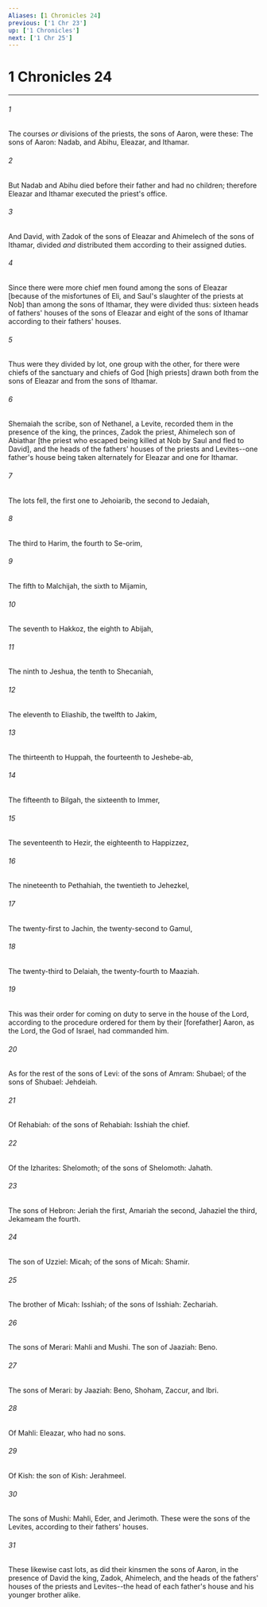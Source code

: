 ```yaml
---
Aliases: [1 Chronicles 24]
previous: ['1 Chr 23']
up: ['1 Chronicles']
next: ['1 Chr 25']
---
```

# 1 Chronicles 24

***














###### 1 






The courses _or_ divisions of the priests, the sons of Aaron, were these: The sons of Aaron: Nadab, and Abihu, Eleazar, and Ithamar. 













###### 2 






But Nadab and Abihu died before their father and had no children; therefore Eleazar and Ithamar executed the priest's office. 













###### 3 






And David, with Zadok of the sons of Eleazar and Ahimelech of the sons of Ithamar, divided _and_ distributed them according to their assigned duties. 













###### 4 






Since there were more chief men found among the sons of Eleazar [because of the misfortunes of Eli, and Saul's slaughter of the priests at Nob] than among the sons of Ithamar, they were divided thus: sixteen heads of fathers' houses of the sons of Eleazar and eight of the sons of Ithamar according to their fathers' houses. 













###### 5 






Thus were they divided by lot, one group with the other, for there were chiefs of the sanctuary and chiefs of God [high priests] drawn both from the sons of Eleazar and from the sons of Ithamar. 













###### 6 






Shemaiah the scribe, son of Nethanel, a Levite, recorded them in the presence of the king, the princes, Zadok the priest, Ahimelech son of Abiathar [the priest who escaped being killed at Nob by Saul and fled to David], and the heads of the fathers' houses of the priests and Levites--one father's house being taken alternately for Eleazar and one for Ithamar. 













###### 7 






The lots fell, the first one to Jehoiarib, the second to Jedaiah, 













###### 8 






The third to Harim, the fourth to Se-orim, 













###### 9 






The fifth to Malchijah, the sixth to Mijamin, 













###### 10 






The seventh to Hakkoz, the eighth to Abijah, 













###### 11 






The ninth to Jeshua, the tenth to Shecaniah, 













###### 12 






The eleventh to Eliashib, the twelfth to Jakim, 













###### 13 






The thirteenth to Huppah, the fourteenth to Jeshebe-ab, 













###### 14 






The fifteenth to Bilgah, the sixteenth to Immer, 













###### 15 






The seventeenth to Hezir, the eighteenth to Happizzez, 













###### 16 






The nineteenth to Pethahiah, the twentieth to Jehezkel, 













###### 17 






The twenty-first to Jachin, the twenty-second to Gamul, 













###### 18 






The twenty-third to Delaiah, the twenty-fourth to Maaziah. 













###### 19 






This was their order for coming on duty to serve in the house of the Lord, according to the procedure ordered for them by their [forefather] Aaron, as the Lord, the God of Israel, had commanded him. 













###### 20 






As for the rest of the sons of Levi: of the sons of Amram: Shubael; of the sons of Shubael: Jehdeiah. 













###### 21 






Of Rehabiah: of the sons of Rehabiah: Isshiah the chief. 













###### 22 






Of the Izharites: Shelomoth; of the sons of Shelomoth: Jahath. 













###### 23 






The sons of Hebron: Jeriah the first, Amariah the second, Jahaziel the third, Jekameam the fourth. 













###### 24 






The son of Uzziel: Micah; of the sons of Micah: Shamir. 













###### 25 






The brother of Micah: Isshiah; of the sons of Isshiah: Zechariah. 













###### 26 






The sons of Merari: Mahli and Mushi. The son of Jaaziah: Beno. 













###### 27 






The sons of Merari: by Jaaziah: Beno, Shoham, Zaccur, and Ibri. 













###### 28 






Of Mahli: Eleazar, who had no sons. 













###### 29 






Of Kish: the son of Kish: Jerahmeel. 













###### 30 






The sons of Mushi: Mahli, Eder, and Jerimoth. These were the sons of the Levites, according to their fathers' houses. 













###### 31 






These likewise cast lots, as did their kinsmen the sons of Aaron, in the presence of David the king, Zadok, Ahimelech, and the heads of the fathers' houses of the priests and Levites--the head of each father's house and his younger brother alike.
